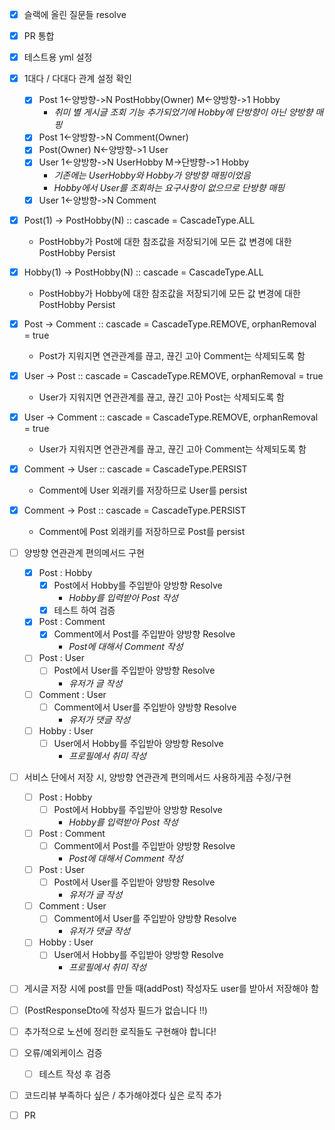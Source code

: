 - [x] 슬랙에 올린 질문들 resolve

- [x] PR 통합

- [x] 테스트용 yml 설정

- [x] 1대다 / 다대다 관계 설정 확인
  - [x] Post 1<-양방향->N PostHobby(Owner) M<-양방향->1 Hobby 
    - *취미 별 게시글 조회 기능 추가되었기에 Hobby에 단방향이 아닌 양방향 매핑*
  - [x] Post 1<-양방향->N Comment(Owner)
  - [x] Post(Owner) N<-양방향->1 User
  - [x] User 1<-양방향->N UserHobby M->단뱡향->1 Hobby
    - *기존에는 UserHobby와 Hobby가 양방향 매핑이었음* 
    - *Hobby에서 User를 조회하는 요구사항이 없으므로 단방향 매핑*
  - [x] User 1<-양방향->N Comment
  
- [x] Post(1) -> PostHobby(N) :: cascade = CascadeType.ALL
  - PostHobby가 Post에 대한 참조값을 저장되기에 모든 값 변경에 대한 PostHobby Persist
- [x] Hobby(1) -> PostHobby(N) :: cascade = CascadeType.ALL
  - PostHobby가 Hobby에 대한 참조값을 저장되기에 모든 값 변경에 대한 PostHobby Persist
- [x] Post -> Comment :: cascade = CascadeType.REMOVE, orphanRemoval = true
  - Post가 지워지면 연관관계를 끊고, 끊긴 고아 Comment는 삭제되도록 함
- [x] User -> Post :: cascade = CascadeType.REMOVE, orphanRemoval = true
  - User가 지워지면 연관관계를 끊고, 끊긴 고아 Post는 삭제되도록 함
- [x] User -> Comment :: cascade = CascadeType.REMOVE, orphanRemoval = true
  - User가 지워지면 연관관계를 끊고, 끊긴 고아 Comment는 삭제되도록 함
- [x] Comment -> User :: cascade = CascadeType.PERSIST
  - Comment에 User 외래키를 저장하므로 User를 persist
- [x] Comment -> Post :: cascade = CascadeType.PERSIST
  - Comment에 Post 외래키를 저장하므로 Post를 persist

- [ ] 양방향 연관관계 편의메서드 구현
  - [x] Post : Hobby
    - [x] Post에서 Hobby를 주입받아 양방향 Resolve
      - _Hobby를 입력받아 Post 작성_
    - [x] 테스트 하여 검증
  - [x] Post : Comment
    - [x] Comment에서 Post를 주입받아 양방향 Resolve
      - _Post에 대해서 Comment 작성_
  - [ ] Post : User
    - [ ] Post에서 User를 주입받아 양방향 Resolve
      - _유저가 글 작성_
  - [ ] Comment : User
    - [ ] Comment에서 User를 주입받아 양방향 Resolve
      - _유저가 댓글 작성_
  - [ ] Hobby : User
    - [ ] User에서 Hobby를 주입받아 양방향 Resolve 
      - _프로필에서 취미 작성_

- [ ] 서비스 단에서 저장 시, 양방향 연관관계 편의메서드 사용하게끔 수정/구현
  - [ ] Post : Hobby
    - [ ] Post에서 Hobby를 주입받아 양방향 Resolve
      - _Hobby를 입력받아 Post 작성_
  - [ ] Post : Comment
    - [ ] Comment에서 Post를 주입받아 양방향 Resolve
      - _Post에 대해서 Comment 작성_
  - [ ] Post : User
    - [ ] Post에서 User를 주입받아 양방향 Resolve
      - _유저가 글 작성_
  - [ ] Comment : User
    - [ ] Comment에서 User를 주입받아 양방향 Resolve
      - _유저가 댓글 작성_
  - [ ] Hobby : User
    - [ ] User에서 Hobby를 주입받아 양방향 Resolve
      - _프로필에서 취미 작성_
    
- [ ] 게시글 저장 시에 post를 만들 때(addPost) 작성자도 user를 받아서 저장해야 함

- [ ] (PostResponseDto에 작성자 필드가 없습니다 !!)
  
- [ ] 추가적으로 노션에 정리한 로직들도 구현해야 합니다!
 
- [ ] 오류/예외케이스 검증
    - [ ] 테스트 작성 후 검증

- [ ] 코드리뷰 부족하다 싶은 / 추가해야겠다 싶은 로직 추가

- [ ] PR